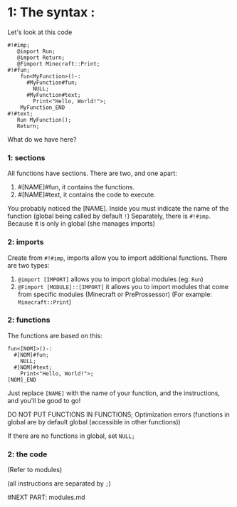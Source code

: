 # 1: The syntax :

Let's look at this code

```minjs
#!#imp;
   @import Run;
   @import Return;
   @Fimport Minecraft::Print;
#!#fun;
    fun<MyFunction>()-:
      #MyFunction#fun;
        NULL;
      #MyFunction#text;
        Print<"Hello, World!">;
    MyFunction_END
#!#text;
   Run MyFunction();
   Return;
```

What do we have here?

### 1: sections

All functions have sections.
There are two, and one apart:

1. #[NAME]#fun, it contains the functions.
2. #[NAME]#text, it contains the code to execute.

You probably noticed the [NAME]. Inside you must indicate the name of the function (global being called by default `!`)
Separately, there is `#!#imp`. Because it is only in global
(she manages imports)

### 2: imports

Create from `#!#imp`, imports allow you to import additional functions. There are two types:

1. `@import [IMPORT]` allows you to import global modules (eg: `Run`)
2. `@Fimport [MODULE]::[IMPORT]` it allows you to import modules that come from specific modules (Minecraft or PreProssessor) (For example: `Minecraft::Print`)

### 2: functions

The functions are based on this:

```minjs
fun<[NOM]>()-:
  #[NOM]#fun;
    NULL;
  #[NOM]#text;
    Print<"Hello, World!">;
[NOM]_END
```

Just replace `[NAME]` with the name of your function, and the instructions, and you'll be good to go!

DO NOT PUT FUNCTIONS IN FUNCTIONS; Optimization errors (functions in global are by default global (accessible in other functions))

If there are no functions in global, set `NULL;`

### 2: the code

(Refer to modules)

(all instructions are separated by `;`)

#NEXT PART: modules.md
